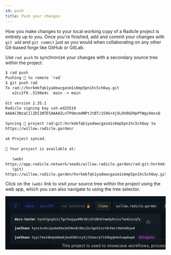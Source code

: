 ```yaml
---
id: push
title: Push your changes
---
```


How you make changes to your local working copy of a Radicle project is entirely up to you. Once you're finished, add
and commit your changes with `git add` and `git commit` just as you would when collaborating on any other Git-based
forge like GitHub or GitLab. 

Use `rad push` to synchronize your changes with a secondary source tree within the project.

```
$ rad push
Pushing 🌱 to remote `rad`
$ git push rad
To rad://hnrkmkfqk1yadewcgasm1s6mp5pn1hc5ch6wy.git
   e2cc2f9..5198e4c  main -> main

Git version 2.35.1
Radicle signing key ssh-ed25519 AAAAC3NzaC1lZDI1NTE5AAAAILnTPdmcmdNPtJtBT/1S9G+4jOL0V0GD9pPYWgvXmxxQ

Syncing 🌱 project rad:git:hnrkmkfqk1yadewcgasm1s6mp5pn1hc5ch6wy to https://willow.radicle.garden/

ok Project synced.

🍃 Your project is available at:

   (web) https://app.radicle.network/seeds/willow.radicle.garden/rad:git:hnrkmkfqk1yadewcgasm1s6mp5pn1hc5ch6wy/remotes/hynh7gxq3u1c7gu7wupyw99k16tz5td8n6tmwdy9s1xcfwn6zucqfy
   (git) https://willow.radicle.garden/hnrkmkfqk1yadewcgasm1s6mp5pn1hc5ch6wy.git
```

Click on the `(web)` link to visit *your* source tree within the project using the web app, which you can also navigate
to using the tree selector.

![Selecting a tree to view](/img/web-interface_trees.png)
